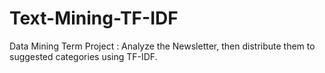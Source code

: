 # Text-Mining-TF-IDF
Data Mining Term Project : Analyze the Newsletter, then distribute them to suggested categories using TF-IDF.
